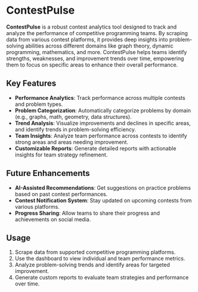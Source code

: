 # ContestPulse

**ContestPulse** is a robust contest analytics tool designed to track and analyze the performance of competitive programming teams. By scraping data from various contest platforms, it provides deep insights into problem-solving abilities across different domains like graph theory, dynamic programming, mathematics, and more. ContestPulse helps teams identify strengths, weaknesses, and improvement trends over time, empowering them to focus on specific areas to enhance their overall performance.

## Key Features

- **Performance Analytics**: Track performance across multiple contests and problem types.
- **Problem Categorization**: Automatically categorize problems by domain (e.g., graphs, math, geometry, data structures).
- **Trend Analysis**: Visualize improvements and declines in specific areas, and identify trends in problem-solving efficiency.
- **Team Insights**: Analyze team performance across contests to identify strong areas and areas needing improvement.
- **Customizable Reports**: Generate detailed reports with actionable insights for team strategy refinement.

## Future Enhancements

- **AI-Assisted Recommendations**: Get suggestions on practice problems based on past contest performances.
- **Contest Notification System**: Stay updated on upcoming contests from various platforms.
- **Progress Sharing**: Allow teams to share their progress and achievements on social media.

## Usage

1. Scrape data from supported competitive programming platforms.
2. Use the dashboard to view individual and team performance metrics.
3. Analyze problem-solving trends and identify areas for targeted improvement.
4. Generate custom reports to evaluate team strategies and performance over time.
